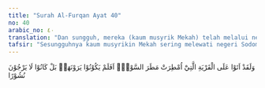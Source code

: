 ```yaml
---
title: "Surah Al-Furqan Ayat 40"
no: 40
arabic_no: ٤٠
translation: "Dan sungguh, mereka (kaum musyrik Mekah) telah melalui negeri (Sodom) yang (dulu) dijatuhi hujan yang buruk (hujan batu). Tidakkah mereka menyaksikannya? Bahkan mereka itu sebenarnya tidak mengharapkan hari kebangkitan. "
tafsir: "Sesungguhnya kaum musyrikin Mekah sering melewati negeri Sodom yang dahulu pernah dihujani dengan batu dan bekas kediaman kaum Nabi Lut yang terkenal dengan perbuatan homoseksual. Apakah mereka tidak menyaksikan bekas reruntuhan itu sebagai azab akibat mendustakan seorang utusan Allah. Kemudian Allah menjelaskan bahwa sebab utama yang menutup mata hati mereka terhadap sebab-sebab turunnya azab itu bukan karena mereka tidak melihat, tetapi karena mereka tidak percaya akan adanya hari kebangkitan pada hari Kiamat, sesudah mereka mati."
---
```

وَلَقَدْ اَتَوْا عَلَى الْقَرْيَةِ الَّتِيْٓ اُمْطِرَتْ مَطَرَ السَّوْءِۗ اَفَلَمْ يَكُوْنُوْا يَرَوْنَهَاۚ بَلْ كَانُوْا لَا يَرْجُوْنَ نُشُوْرًا 